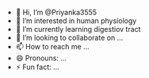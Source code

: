 - 👋 Hi, I’m @Priyanka3555
- 👀 I’m interested in human physiology
- 🌱 I’m currently learning digestiov tract
- 💞️ I’m looking to collaborate on ...
- 📫 How to reach me ...
- 😄 Pronouns: ...
- ⚡ Fun fact: ...

<!---
Priyanka3555/Priyanka3555 is a ✨ special ✨ repository because its `README.md` (this file) appears on your GitHub profile.
You can click the Preview link to take a look at your changes.
--->
